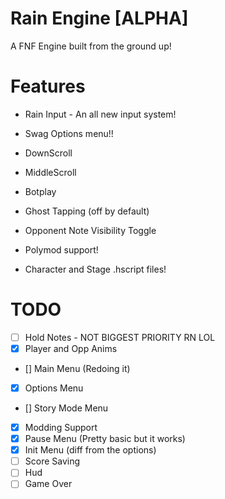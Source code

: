 # Rain Engine [ALPHA]

A FNF Engine built from the ground up!

# Features

* Rain Input - An all new input system!

* Swag Options menu!!

* DownScroll

* MiddleScroll

* Botplay

* Ghost Tapping (off by default)

* Opponent Note Visibility Toggle

* Polymod support!

* Character and Stage .hscript files!

# TODO

- [ ] Hold Notes - NOT BIGGEST PRIORITY RN LOL
- [x] Player and Opp Anims
- [] Main Menu (Redoing it)
- [x] Options Menu
- [] Story Mode Menu
- [x] Modding Support
- [x] Pause Menu (Pretty basic but it works)
- [x] Init Menu (diff from the options)
- [ ] Score Saving
- [ ] Hud
- [ ] Game Over
